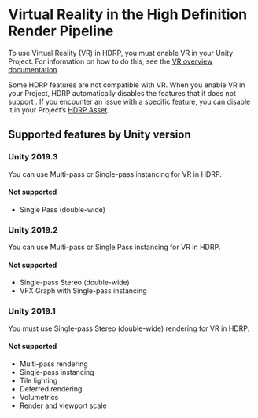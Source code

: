 # Virtual Reality in the High Definition Render Pipeline

To use Virtual Reality (VR) in HDRP, you must enable VR in your Unity Project. For information on how to do this, see the [VR overview documentation](https://docs.unity3d.com/Manual/VROverview.html).

Some HDRP features are not compatible with VR. When you enable VR in your Project, HDRP automatically disables the features that it does not support . If you encounter an issue with a specific feature, you can disable it in your Project’s [HDRP Asset](HDRP-Asset.html).

## Supported features by Unity version

### Unity 2019.3

You can use Multi-pass or Single-pass instancing for VR in HDRP.

#### Not supported

- Single Pass (double-wide)

### Unity 2019.2

You can use Multi-pass or Single Pass instancing for VR in HDRP.

#### Not supported

- Single-pass Stereo (double-wide)
- VFX Graph with Single-pass instancing

### Unity 2019.1

You must use Single-pass Stereo (double-wide) rendering for VR in HDRP.

#### Not supported

- Multi-pass rendering
- Single-pass instancing
- Tile lighting
- Deferred rendering
- Volumetrics
- Render and viewport scale
